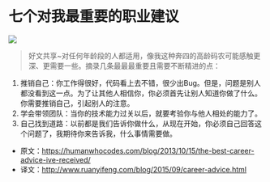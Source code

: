 # 七个对我最重要的职业建议

![](https://tjj006-1302037511.cos.ap-shanghai.myqcloud.com/2020/10/11/16023853569044.jpg)

> 好文共享~对任何年龄段的人都适用，像我这种奔四的高龄码农可能感触更深、更需要一些。摘录几条最最最重要且需要不断精进的点：

1. 推销自己：你工作得很好，代码看上去不错，很少出Bug。但是，问题是别人都没看到这一点。为了让其他人相信你，你必须首先让别人知道你做了什么。你需要推销自己，引起别人的注意。
2. 学会带领团队：当你的技术能力过关以后，就要考验你与他人相处的能力了。
3. 自己找到道路：以前都是我们告诉你做什么，从现在开始，你必须自己回答这个问题了，我期待你来告诉我，什么事情需要做。

- 原文：https://humanwhocodes.com/blog/2013/10/15/the-best-career-advice-ive-received/
- 译文：http://www.ruanyifeng.com/blog/2015/09/career-advice.html

